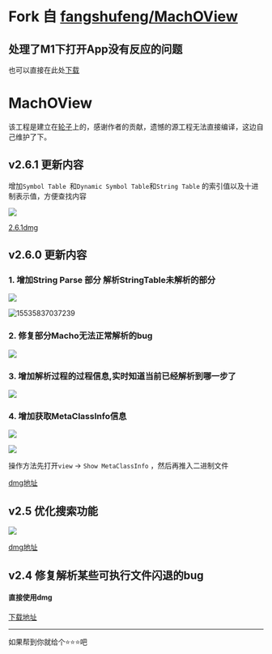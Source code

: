 # Fork 自 [fangshufeng/MachOView](https://github.com/fangshufeng/MachOView)
## 处理了M1下打开App没有反应的问题
也可以直接在此处[下载](https://github.com/fangshufeng/MachOView)

# MachOView 

该工程是建立在[轮子](https://github.com/gdbinit/MachOView)上的，感谢作者的贡献，遗憾的源工程无法直接编译，这边自己维护了下。

## v2.6.1 更新内容

增加`Symbol Table `和`Dynamic Symbol Table`和`String Table` 的索引值以及十进制表示值，方便查找内容


![](https://github.com/fangshufeng/MachOView/blob/master/mdimg/WX20190828-114646.png)

[2.6.1dmg](https://github.com/fangshufeng/MachOView/releases/tag/2.6.1)

## v2.6.0 更新内容

### 1. 增加String Parse 部分 解析StringTable未解析的部分

![](https://user-images.githubusercontent.com/16829768/55061401-a5efd280-50ae-11e9-83aa-e22494bb14db.jpg)


![15535837037239](https://user-images.githubusercontent.com/16829768/55061443-c15add80-50ae-11e9-909c-03864204bf02.jpg)


### 2. 修复部分Macho无法正常解析的bug

![](https://user-images.githubusercontent.com/16829768/55061447-c324a100-50ae-11e9-853f-0d030d1972a1.jpg)

### 3. 增加解析过程的过程信息,实时知道当前已经解析到哪一步了

![](https://user-images.githubusercontent.com/16829768/55061460-c7e95500-50ae-11e9-9657-637064c6ccf0.jpg)


### 4. 增加获取MetaClassInfo信息

![](https://user-images.githubusercontent.com/16829768/55061456-c61f9180-50ae-11e9-817b-031013eb7e21.jpg)


![](https://user-images.githubusercontent.com/16829768/55061458-c6b82800-50ae-11e9-950f-6c71ae28a7be.jpg)

操作方法先打开`view` -> `Show MetaClassInfo` ，然后再推入二进制文件

[dmg地址](https://github.com/fangshufeng/MachOView/releases/tag/2.6.0)

## v2.5 优化搜索功能

![](https://user-images.githubusercontent.com/16829768/54861186-43ba6900-4d60-11e9-8e88-5c0ce086f89c.png)

[dmg地址](https://github.com/fangshufeng/MachOView/releases/tag/2.5)


## v2.4 修复解析某些可执行文件闪退的bug

#### 直接使用dmg
[下载地址](https://github.com/fangshufeng/MachOView/releases/tag/1.0.0)


---

如果帮到你就给个⭐️⭐️⭐️吧



